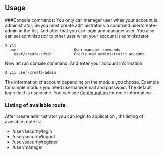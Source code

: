 Usage
-----

###Console commands:
You only can manager user when your account is administrator.
So you must create administrator via command user/create-admin in the fist.
And after that you can login and manager user. You also can set administrator to other user when your account is administrator.

````bash
$ yii
- user                         User manager commands
    user/create-admin          Create new administrator account.
````

Now let run console command. And enter your account information.
 
```bash
$ yii user/create-admin
```

The information of account depending on the module you choose. 
Example for simple module you need username/email and password.
The default login field is username. You can see [Configuration](https://github.com/johnitvn/yii2-user-plus/tree/master/docs#2-configuration) for more information

### Listing of available route
After create administrator you can login to application , the listing of available route is:<BR>

+ /user/security/login
+ /user/security/logout
+ /user/security/register
+ /user/manager

